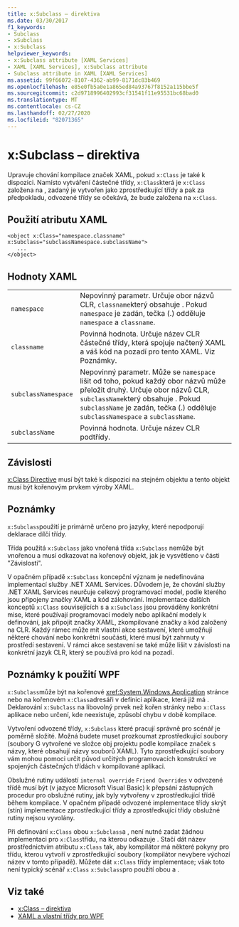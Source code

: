 ```yaml
---
title: x:Subclass – direktiva
ms.date: 03/30/2017
f1_keywords:
- Subclass
- xSubclass
- x:Subclass
helpviewer_keywords:
- x:Subclass attribute [XAML Services]
- XAML [XAML Services], x:Subclass attribute
- Subclass attribute in XAML [XAML Services]
ms.assetid: 99f66072-8107-4362-ab99-8171dc83b469
ms.openlocfilehash: e85e0fb5a0e1a865ed84a93767f8152a115bbe5f
ms.sourcegitcommit: c2d9718996402993cf31541f11e95531bc68bad0
ms.translationtype: MT
ms.contentlocale: cs-CZ
ms.lasthandoff: 02/27/2020
ms.locfileid: "82071365"
---
```

# <a name="xsubclass-directive"></a>x:Subclass – direktiva

Upravuje chování kompilace značek XAML, pokud `x:Class` je také k dispozici. Namísto vytváření částečné třídy, `x:Class`která je `x:Class` založena na , zadaný je vytvořen jako zprostředkující třídy a pak za předpokladu, odvozené třídy se očekává, že bude založena na `x:Class`.

## <a name="xaml-attribute-usage"></a>Použití atributu XAML

```xaml
<object x:Class="namespace.classname" x:Subclass="subclassNamespace.subclassName">
   ...
</object>
```

## <a name="xaml-values"></a>Hodnoty XAML

|||
|-|-|
|`namespace`|Nepovinný parametr. Určuje obor názvů CLR, `classname`který obsahuje . Pokud `namespace` je zadán, tečka (.) odděluje `namespace` a `classname`.|
|`classname`|Povinná hodnota. Určuje název CLR částečné třídy, která spojuje načtený XAML a váš kód na pozadí pro tento XAML. Viz Poznámky.|
|`subclassNamespace`|Nepovinný parametr. Může se `namespace` lišit od toho, pokud každý obor názvů může přeložit druhý. Určuje obor názvů CLR, `subclassName`který obsahuje . Pokud `subclassName` je zadán, tečka (.) odděluje `subclassNamespace` a `subclassName`.|
|`subclassName`|Povinná hodnota. Určuje název CLR podtřídy.|

## <a name="dependencies"></a>Závislosti

[x:Class Directive](xclass-directive.md) musí být také k dispozici na stejném objektu a tento objekt musí být kořenovým prvkem výroby XAML.

## <a name="remarks"></a>Poznámky

`x:Subclass`použití je primárně určeno pro jazyky, které nepodporují deklarace dílčí třídy.

Třída použitá `x:Subclass` jako vnořená třída `x:Subclass` nemůže být vnořenou a musí odkazovat na kořenový objekt, jak je vysvětleno v části "Závislosti".

V opačném případě `x:Subclass` koncepční význam je nedefinována implementací služby .NET XAML Services. Důvodem je, že chování služby .NET XAML Services neurčuje celkový programovací model, podle kterého jsou připojeny značky XAML a kód zálohování. Implementace dalších konceptů `x:Class` souvisejících s a `x:Subclass` jsou prováděny konkrétní mise, které používají programovací modely nebo aplikační modely k definování, jak připojit značky XAML, zkompilované značky a kód založený na CLR. Každý rámec může mít vlastní akce sestavení, které umožňují některé chování nebo konkrétní součásti, které musí být zahrnuty v prostředí sestavení. V rámci akce sestavení se také může lišit v závislosti na konkrétní jazyk CLR, který se používá pro kód na pozadí.

## <a name="wpf-usage-notes"></a>Poznámky k použití WPF

`x:Subclass`může být na kořenové <xref:System.Windows.Application> stránce nebo na kořenovém `x:Class`adresáři v definici aplikace, která již má . Deklarování `x:Subclass` na libovolný prvek než kořen stránky nebo `x:Class` aplikace nebo určení, kde neexistuje, způsobí chybu v době kompilace.

Vytvoření odvozené třídy, `x:Subclass` které pracují správně pro scénář je poměrně složité. Možná budete muset prozkoumat zprostředkující soubory (soubory G vytvořené ve složce obj projektu podle kompilace značek s názvy, které obsahují názvy souborů XAML). Tyto zprostředkující soubory vám mohou pomoci určit původ určitých programovacích konstrukcí ve spojených částečných třídách v kompilované aplikaci.

Obslužné rutiny událostí `internal override` `Friend Overrides` v odvozené třídě musí být (v jazyce Microsoft Visual Basic) k přepsání zástupných procedur pro obslužné rutiny, jak byly vytvořeny v zprostředkující třídě během kompilace. V opačném případě odvozené implementace třídy skrýt (stín) implementace zprostředkující třídy a zprostředkující třídy obslužné rutiny nejsou vyvolány.

Při definování `x:Class` obou `x:Subclass`a , není nutné zadat žádnou implementaci pro `x:Class`třídu, na kterou odkazuje . Stačí dát název prostřednictvím atributu `x:Class` tak, aby kompilátor má některé pokyny pro třídu, kterou vytvoří v zprostředkující soubory (kompilátor nevybere výchozí název v tomto případě). Můžete dát `x:Class` třídy implementace; však toto není typický scénář `x:Class` `x:Subclass`pro použití obou a .

## <a name="see-also"></a>Viz také

- [x:Class – direktiva](xclass-directive.md)
- [XAML a vlastní třídy pro WPF](../../framework/wpf/advanced/xaml-and-custom-classes-for-wpf.md)
